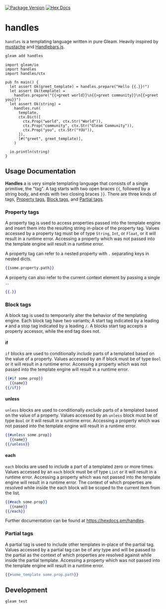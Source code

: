 [![Package Version](https://img.shields.io/hexpm/v/handles)](https://hex.pm/packages/handles)
[![Hex Docs](https://img.shields.io/badge/hex-docs-ffaff3)](https://hexdocs.pm/handles/)

# handles

`handles` is a templating language written in pure Gleam. Heavily inspired by [mustache](https://mustache.github.io/) and [Handlebars.js](https://github.com/handlebars-lang/handlebars.js).

```sh
gleam add handles
```

```gleam
import gleam/io
import handles
import handles/ctx

pub fn main() {
  let assert Ok(greet_template) = handles.prepare("Hello {{.}}!")
  let assert Ok(template) =
    handles.prepare("{{>greet world}}\n{{>greet community}}\n{{>greet you}}")
  let assert Ok(string) =
    handles.run(
      template,
      ctx.Dict([
        ctx.Prop("world", ctx.Str("World")),
        ctx.Prop("community", ctx.Str("Gleam Community")),
        ctx.Prop("you", ctx.Str("YOU")),
      ]),
      [#("greet", greet_template)],
    )

  io.println(string)
}
```

## Usage Documentation

__Handles__ a is very simple templating language that consists of a single primitive, the "tag".
A tag starts with two open braces `{{`, followed by a string body, and ends with two closing braces `}}`.
There are three kinds of tags, [Property tags](#property-tags), [Block tags](#block-tags), and [Partial tags](#partial-tags).

### Property tags

A property tag is used to access properties passed into the template engine and insert them into the resulting string in-place of the property tag.
Values accessed by a property tag must be of type `String`, `Int`, or `Float`, or it will result in a runtime error.
Accessing a property which was not passed into the template engine will result in a runtime error.

A property tag can refer to a nested property with `.` separating keys in nested dicts.

```handlebars
{{some.property.path}}
```

A property can also refer to the current context element by passing a single `.`.

```handlebars
{{.}}
```

### Block tags

A block tag is used to temporarily alter the behavior of the templating engine.
Each block tag have two variants; A start tag indicated by a leading `#` and a stop tag indicated by a leading `/`.
A blocks start tag accepts a property accessor, while the end tag does not.

#### if

`if` blocks are used to conditionally _include_ parts of a templated based on the value of a property.
Values accessed by an if block must be of type `Bool` or it will result in a runtime error.
Accessing a property which was not passed into the template engine will result in a runtime error.

```handlebars
{{#if some.prop}}
  {{name}}
{{/if}}
```

#### unless

`unless` blocks are used to conditionally _exclude_ parts of a templated based on the value of a property.
Values accessed by an `unless` block must be of type `Bool` or it will result in a runtime error.
Accessing a property which was not passed into the template engine will result in a runtime error.

```handlebars
{{#unless some.prop}}
  {{name}}
{{/unless}}
```

#### each

`each` blocks are used to include a part of a templated zero or more times.
Values accessed by an `each` block must be of type `List` or it will result in a runtime error.
Accessing a property which was not passed into the template engine will result in a runtime error.
The context of which properties are resolved while inside the each block will be scoped to the current item from the list.

```handlebars
{{#each some.prop}}
  {{name}}
{{/each}}
```

Further documentation can be found at <https://hexdocs.pm/handles>.

### Partial tags

A partial tag is used to include other templates in-place of the partial tag.
Values accessed by a partial tag can be of any type and will be passed to the partial as the context of which properties are resolved against while inside the partial template.
Accessing a property which was not passed into the template engine will result in a runtime error.

```handlebars
{{>some_template some.prop.path}}
```

## Development

```sh
gleam test
```
